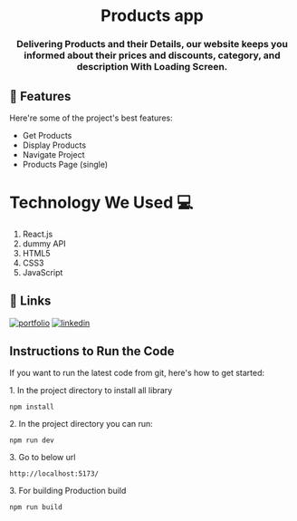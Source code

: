
<h1 align="center" style="border-bottom: none;">Products app</h1>
<h3 align="center">Delivering Products and their Details, our website keeps you informed about their prices and discounts, category, and description With Loading Screen.</h3>

<h2>🧐 Features</h2>

Here're some of the project's best features:

*   Get Products
*   Display Products
*   Navigate Project
*   Products Page (single)

# Technology We Used :computer: 

1. React.js
2. dummy API
3. HTML5
4. CSS3
5. JavaScript

## 🔗 Links
[![portfolio](https://img.shields.io/badge/my_portfolio-000?style=for-the-badge&logo=ko-fi&logoColor=white)](https://akashpawar43.netlify.app/)
[![linkedin](https://img.shields.io/badge/linkedin-0A66C2?style=for-the-badge&logo=linkedin&logoColor=white)](https://www.linkedin.com/in/akashpawar23/)


## Instructions to Run the Code 

If you want to run the latest code from git, here's how to get started:

<p>1. In the project directory to install all library</p>

```
npm install
```

<p>2. In the project directory you can run:</p>

```
npm run dev
```

<p>3. Go to below url</p>

```
http://localhost:5173/
```

<p>3. For building Production build</p>

```
npm run build
```
